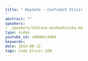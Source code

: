```yaml
---
title: " Keynote - Confident Elixir
"
abstract: ""
speakers:
- _speakers/tetiana-dushenkivska.md
type: video
youtube_id: c0KNKbrd9A4
keywords: 
date: 2019-08-12
tags: Code Elixir LDN
---
```

